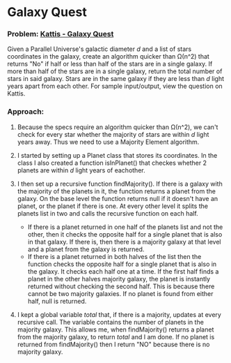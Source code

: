 # Galaxy Quest
### Problem: [Kattis - Galaxy Quest](https://utah.kattis.com/problems/utah.galaxyquest)
Given a Parallel Universe's galactic diameter *d* and a list of stars coordinates in the galaxy, create an algorithm quicker than Ω(n^2) that returns "No" if half or less than half of the stars are in a single galaxy. If more than half of the stars are in a single galaxy, return the total number of stars in said galaxy. Stars are in the same galaxy if they are less than *d* light years apart from each other. For sample input/output, view the question on Kattis.

### Approach:
1. Because the specs require an algorithm quicker than Ω(n^2), we can't check for every star whether the majority of stars are within *d* light years away. Thus we need to use a Majority Element algorithm.

2. I started by setting up a Planet class that stores its coordinates. In the class I also created a function isInPlanet() that checkes whether 2 planets are within *d* light years of eachother.

3. I then set up a recursive function findMajority(). If there is a galaxy with the majority of the planets in it, the function returns a planet from the galaxy. On the base level the function returns null if it doesn't have an planet, or the planet if there is one.  At every other level it splits the planets list in two and calls the recursive function on each half.
    * If there is a planet returned in one half of the planets list and not the other, then it checks the opposite half for a single planet that is also in that galaxy. If there is, then there is a majority galaxy at that level and a planet from the galaxy is returned.
    * If there is a planet returned in both halves of the list then the function checks the opposite half for a single planet that is also in the galaxy. It checks each half one at a time. If the first half finds a planet in the other halves majority galaxy, the planet is instantly returned without checking the second half. This is because there cannot be two majority galaxies. If no planet is found from either half, null is returned.
  
4. I kept a global variable *total* that, if there is a majority, updates at every recursive call. The variable contains the number of planets in the majority galaxy. This allows me, when findMajority() returns a planet from the majority galaxy, to return *total* and I am done. If no planet is returned from findMajority() then I return "NO" because there is no majority galaxy.


